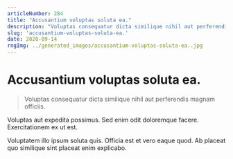```yaml
---
articleNumber: 284
title: "Accusantium voluptas soluta ea."
description: "Voluptas consequatur dicta similique nihil aut perferendis magnam officiis."
slug: 'accusantium-voluptas-soluta-ea.'
date: 2020-09-14
rngImg: ../generated_images/accusantium-voluptas-soluta-ea..jpg
---
```


# Accusantium voluptas soluta ea.

> Voluptas consequatur dicta similique nihil aut perferendis magnam officiis.

Voluptas aut expedita possimus. Sed enim odit doloremque facere. Exercitationem ex ut est.
 Voluptatem illo ipsum soluta quis. Officia est et vero eaque quod. Ab placeat quo similique sint placeat enim explicabo.
